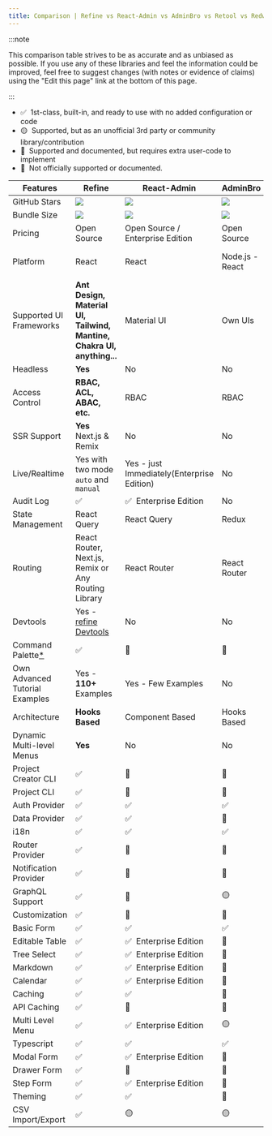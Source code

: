 ```yaml
---
title: Comparison | Refine vs React-Admin vs AdminBro vs Retool vs Redwood
---
```


:::note

This comparison table strives to be as accurate and as unbiased as possible. If you use any of these libraries and feel the information could be improved, feel free to suggest changes (with notes or evidence of claims) using the "Edit this page" link at the bottom of this page.

:::

- ✅ &nbsp;1st-class, built-in, and ready to use with no added configuration or code
- 🟡 &nbsp;Supported, but as an unofficial 3rd party or community library/contribution
- 🔶 &nbsp;Supported and documented, but requires extra user-code to implement
- 🛑 &nbsp;Not officially supported or documented.

| Features                             | Refine                                                                                               | React-Admin                                | AdminBro                         | Retool              | Redwood                                               |
| ------------------------------------ | ---------------------------------------------------------------------------------------------------- | ------------------------------------------ | -------------------------------- | ------------------- | ----------------------------------------------------- |
| GitHub Stars                         | [![][stars-refine]][gh-refine]                                                                       | [![][stars-react-admin]][gh-react-admin]   | [![][stars-adminjs]][gh-adminjs] | -                   | [![][stars-redwood]][gh-redwood]                      |
| Bundle Size                          | [![][bp-refine]][bpl-refine]                                                                         | [![][bp-react-admin]][bpl-react-admin]     | [![][bp-adminjs]][bpl-adminjs]   | -                   | [![][bp-redwood]][bpl-redwood]                        |
| Pricing                              | Open Source                                                                                          | Open Source / Enterprise Edition           | Open Source                      | SaaS                | Open Source                                           |
| Platform                             | React                                                                                                | React                                      | Node.js - React                  | Cloud / Self-hosted | React - Node                                          |
| Supported UI Frameworks              | **Ant Design, Material UI, Tailwind, Mantine, Chakra UI, anything...**                               | Material UI                                | Own UIs                          | Own UIs             | Tailwind, Chakra, Mantine, WindiCSS and custom styles |
| Headless                             | **Yes**                                                                                              | No                                         | No                               | No                  | No                                                    |
| Access Control                       | **RBAC, ACL, ABAC, etc.**                                                                            | RBAC                                       | RBAC                             | RBAC                | RBAC                                                  |
| SSR Support                          | **Yes** Next.js & Remix                                                                              | No                                         | No                               | No                  | No                                                    |
| Live/Realtime                        | Yes with two mode `auto` and `manual`                                                                | Yes - just Immediately(Enterprise Edition) | No                               | No                  | Yes, with api/webhooks                                |
| Audit Log                            | ✅                                                                                                   | ✅ &nbsp;Enterprise Edition                | No                               | Yes                 | Yes                                                   |
| State Management                     | React Query                                                                                          | React Query                                | Redux                            | -                   | Apollo GraphQL                                        |
| Routing                              | React Router, Next.js, Remix or Any Routing Library                                                  | React Router                               | React Router                     | -                   | @redwoodjs/router                                     |
| Devtools                             | Yes - [refine Devtools](https://github.com/refinedev/refine/blob/master/packages/devtools/README.md) | No                                         | No                               | No                  | Storybook, Pino, Jest                                 |
| Command Palette[\*][command-palette] | ✅                                                                                                   | 🛑                                         | 🛑                               | 🛑                  | 🛑                                                    |
| Own Advanced Tutorial Examples       | Yes - **110+** Examples                                                                              | Yes - Few Examples                         | No                               | No                  | Yes, Divided in Chapters                              |
| Architecture                         | **Hooks Based**                                                                                      | Component Based                            | Hooks Based                      | -                   | Component Based                                       |
| Dynamic Multi-level Menus            | **Yes**                                                                                              | No                                         | No                               | -                   | No                                                    |
| Project Creator CLI                  | ✅                                                                                                   | 🛑                                         | 🛑                               | 🛑                  | ✅                                                    |
| Project CLI                          | ✅                                                                                                   | 🛑                                         | 🛑                               | 🛑                  | ✅                                                    |
| Auth Provider                        | ✅                                                                                                   | ✅                                         | ✅                               | ✅                  | ✅                                                    |
| Data Provider                        | ✅                                                                                                   | ✅                                         | 🔶                               | ✅                  | ✅                                                    |
| i18n                                 | ✅                                                                                                   | ✅                                         | ✅                               | -                   | ✅                                                    |
| Router Provider                      | ✅                                                                                                   | 🛑                                         | 🛑                               | -                   | ✅                                                    |
| Notification Provider                | ✅                                                                                                   | 🛑                                         | 🛑                               | -                   | ✅                                                    |
| GraphQL Support                      | ✅                                                                                                   | 🔶                                         | 🟡                               | ✅                  | ✅                                                    |
| Customization                        | ✅                                                                                                   | 🔶                                         | 🔶                               | 🛑                  | 🔶                                                    |
| Basic Form                           | ✅                                                                                                   | ✅                                         | ✅                               | ✅                  | ✅                                                    |
| Editable Table                       | ✅                                                                                                   | ✅ &nbsp;Enterprise Edition                | 🛑                               | ✅                  | ✅                                                    |
| Tree Select                          | ✅                                                                                                   | ✅ &nbsp;Enterprise Edition                | 🛑                               | 🛑                  | 🛑                                                    |
| Markdown                             | ✅                                                                                                   | ✅ &nbsp;Enterprise Edition                | 🛑                               | ✅                  | 🔶                                                    |
| Calendar                             | ✅                                                                                                   | ✅ &nbsp;Enterprise Edition                | 🛑                               | ✅                  | 🛑                                                    |
| Caching                              | ✅                                                                                                   | ✅                                         | 🛑                               | 🛑                  | ✅                                                    |
| API Caching                          | ✅                                                                                                   | 🛑                                         | 🛑                               | 🛑                  | ✅                                                    |
| Multi Level Menu                     | ✅                                                                                                   | ✅ &nbsp;Enterprise Edition                | 🟡                               | ✅                  | 🛑                                                    |
| Typescript                           | ✅                                                                                                   | ✅                                         | ✅                               | -                   | ✅                                                    |
| Modal Form                           | ✅                                                                                                   | ✅ &nbsp;Enterprise Edition                | 🛑                               | ✅                  | ✅                                                    |
| Drawer Form                          | ✅                                                                                                   | 🔶                                         | 🛑                               | 🛑                  | 🛑                                                    |
| Step Form                            | ✅                                                                                                   | ✅ &nbsp;Enterprise Edition                | 🛑                               | 🛑                  | 🛑                                                    |
| Theming                              | ✅                                                                                                   | ✅                                         | 🔶                               | ✅                  | 🔶                                                    |
| CSV Import/Export                    | ✅                                                                                                   | 🟡                                         | 🟡                               | ✅                  | 🛑                                                    |

<!-- -->

[stars-refine]: https://img.shields.io/github/stars/refinedev/refine?label=%F0%9F%8C%9F
[gh-refine]: https://github.com/refinedev/refine
[bpl-refine]: https://bundlephobia.com/result?p=@refinedev/core
[bp-refine]: https://badgen.net/bundlephobia/minzip/@refinedev/core?label=💾
[command-palette]: /docs/examples/command-palette.md

<!-- -->

[stars-react-admin]: https://img.shields.io/github/stars/marmelab/react-admin?label=%F0%9F%8C%9F
[gh-react-admin]: https://github.com/marmelab/react-admin
[bpl-react-admin]: https://bundlephobia.com/result?p=react-admin
[bp-react-admin]: https://badgen.net/bundlephobia/minzip/react-admin?label=💾

<!-- -->

[adminjs]: https://adminbro.com/index.html
[stars-adminjs]: https://img.shields.io/github/stars/SoftwareBrothers/adminjs?label=%F0%9F%8C%9F
[gh-adminjs]: https://github.com/SoftwareBrothers/adminjs
[bpl-adminjs]: https://bundlephobia.com/result?p=admin-bro
[bp-adminjs]: https://badgen.net/bundlephobia/minzip/admin-bro?label=💾

<!-- -->

[stars-redwood]: https://img.shields.io/github/stars/redwoodjs/redwood?label=%F0%9F%8C%9F
[gh-redwood]: https://github.com/redwoodjs/redwood
[bpl-redwood]: https://bundlephobia.com/result?p=@redwoodjs/core
[bp-redwood]: https://badgen.net/bundlephobia/minzip/@redwoodjs/core?label=💾
